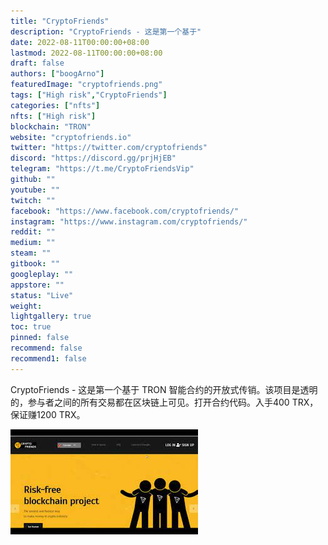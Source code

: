 ```yaml
---
title: "CryptoFriends"
description: "CryptoFriends - 这是第一个基于"
date: 2022-08-11T00:00:00+08:00
lastmod: 2022-08-11T00:00:00+08:00
draft: false
authors: ["boogArno"]
featuredImage: "cryptofriends.png"
tags: ["High risk","CryptoFriends"]
categories: ["nfts"]
nfts: ["High risk"]
blockchain: "TRON"
website: "cryptofriends.io"
twitter: "https://twitter.com/cryptofriends"
discord: "https://discord.gg/prjHjEB"
telegram: "https://t.me/CryptoFriendsVip"
github: ""
youtube: ""
twitch: ""
facebook: "https://www.facebook.com/cryptofriends/"
instagram: "https://www.instagram.com/cryptofriends/"
reddit: ""
medium: ""
steam: ""
gitbook: ""
googleplay: ""
appstore: ""
status: "Live"
weight: 
lightgallery: true
toc: true
pinned: false
recommend: false
recommend1: false
---
```

CryptoFriends - 这是第一个基于 TRON 智能合约的开放式传销。该项目是透明的，参与者之间的所有交易都在区块链上可见。打开合约代码。入手400 TRX，保证赚1200 TRX。

![download](download.jpg)
